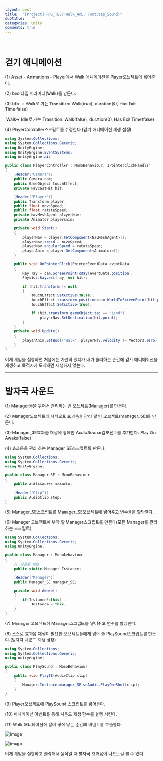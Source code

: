 ```yaml
---
layout: post
title:  "[Project] RPG_TEST(Walk_Ani, FootStep_Sound)"
subtitle:   ""
categories: Unity
comments: true
---
```


<br>

# 걷기 애니메이션

(1) Asset - Animations - Player에서 Walk 애니메이션을 Player오브젝트에 넣어준다.

(2) bool타입 파라미터(Walk)를 만든다.

(3) Idle -> Walk로 가는 Transition: Walk(true), duration(0), Has Exit Time(false)

​	Walk-> Idle로 가는 Transition: Walk(false), duration(0), Has Exit Time(false)

(4) PlayerController스크립트를 수정한다.(걷기 애니메이션 재생 설정)

```csharp
using System.Collections;
using System.Collections.Generic;
using UnityEngine;
using UnityEngine.EventSystems;
using UnityEngine.AI;

public class PlayerController : MonoBehaviour, IPointerClickHandler
{
    [Header("Camera")]
    public Camera cam;
    public GameObject touchEffect;   
    private RaycastHit hit;

    [Header("Player")]
    public Transform player;
    public float moveSpeed;
    public float ratateSpeed;
    private NavMeshAgent playerNav;
    private Animator playerAnim;

    private void Start()
    {
        playerNav = player.GetComponent<NavMeshAgent>();
        playerNav.speed = moveSpeed;
        playerNav.angularSpeed = ratateSpeed;
        playerAnim = player.GetComponent<Animator>();
    }

    public void OnPointerClick(PointerEventData eventData)
    {
        Ray ray = cam.ScreenPointToRay(eventData.position);
        Physics.Raycast(ray, out hit);

        if (hit.transform != null)
        {
            touchEffect.SetActive(false);
            touchEffect.transform.position=cam.WorldToScreenPoint(hit.point);
            touchEffect.SetActive(true);

            if (hit.transform.gameObject.tag == "Land")
                playerNav.SetDestination(hit.point);
        }
    }
    private void Update()
    {
        playerAnim.SetBool("Walk", playerNav.velocity != Vector3.zero);
    }
}
```

이제 게임을 실행하면 처음에는 가만히 있다가 내가 클리하는 순간에 걷기 애니메이션을 재생하고 목적지에 도착하면 재생하지 않는다.

***

# 발자국 사운드

(1) Manager들을 묶어서 관리하는 빈 오브젝트(Manager)를 만든다.

(2) Manager오브젝트의 자식으로 효과음을 관리 할 빈 오브젝트(Manager_SE)를 만든다.

(3) Manager_SE효과음 재생에 필요한 AudioSource컴포넌트를 추가한다. Play On Awake(false)

(4) 효과음을 관리 하는 Manager_SE스크립트를 만든다.

```csharp
using System.Collections;
using System.Collections.Generic;
using UnityEngine;

public class Manager_SE : MonoBehaviour
{
    public AudioSource seAudio;

    [Header("Clip")]
    public AudioClip step;
}
```

(5) Manager_SE스크립트를 Manager_SE오브젝트에 넣어주고 변수들을 할당한다.

(6) Manager 오브젝트에 부착 할 Manager스크립트를 만든다(모든 Manager를 관리하는 스크립트)

```csharp
using System.Collections;
using System.Collections.Generic;
using UnityEngine;

public class Manager : MonoBehaviour
{
    // 싱글톤 패턴
    public static Manager Instance;

    [Header("Manager")]
    public Manager_SE manager_SE;

    private void Awake()
    {
        if(Instance!=this)
            Instance = this;
    }
}
```

(7) Manager 오브젝트에 Manager스크립트를 넣어주고 변수를 할당한다.

(8) 스스로 효과음 재생이 필요한 오브젝트들에게 넣어 줄 PlaySound스크립트를 만든다.(발자국 사운드 재생 설정)

```csharp
using System.Collections;
using System.Collections.Generic;
using UnityEngine;

public class PlaySound : MonoBehaviour
{
    public void PlaySE(AudioClip clip)
    {
        Manager.Instance.manager_SE.seAudio.PlayOneShot(clip);
    }
}
```

(9) Player오브젝트에 PlaySound 스크립트를 넣어준다.

(10) 애니메이션 이벤트를 통해 사운드 재생 함수를 실행 시킨다.

(11) Walk 애니메이션에 발이 땅에 닿는 순간에 이벤트를 호출한다.

![image](https://user-images.githubusercontent.com/101051124/162658340-4fb24747-63e1-4e51-8f8d-fee8f5ae9719.png)

![image](https://user-images.githubusercontent.com/101051124/162658391-c60638e6-6f8a-4c29-9008-67da61b596d1.png)

이제 게임을 실행하고 클릭해서 움직일 때 발자국 효과음이 나오는걸 볼 수 있다.